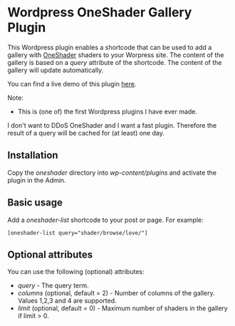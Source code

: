# Wordpress OneShader Gallery Plugin

This Wordpress plugin enables a shortcode that can be used to add a gallery with [OneShader](https://oneshader.net) shaders to your Worpress site. The content of the gallery is based on a _query_ attribute of the shortcode. The content of the gallery will update automatically.

You can find a live demo of this plugin [here](https://reindernijhoff.net/oneshader/).

Note:
- This is (one of) the first Wordpress plugins I have ever made. 

I don't want to DDoS OneShader and I want a fast plugin. Therefore the result of a query will be cached for (at least) one day.

## Installation

Copy the _oneshader_ directory into _wp-content/plugins_ and activate the plugin in the Admin.

## Basic usage

Add a _oneshader-list_ shortcode to your post or page. For example:

```
[oneshader-list query="shader/browse/love/"]
```

## Optional attributes

You can use the following (optional) attributes:

- *query* - The query term.
- *columns* (optional, default = 2) - Number of columns of the gallery. Values 1,2,3 and 4 are supported.
- *limit* (optional, default = 0) - Maximum number of shaders in the gallery if limit > 0.
